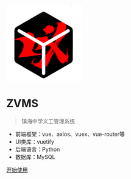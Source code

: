 ![](logo.png)

# ZVMS

> 镇海中学义工管理系统

* 前端框架：vue、axios、vuex、vue-router等
* UI类库：vuetify
* 后端语言：Python
* 数据库：MySQL

[开始使用](#quick-start)